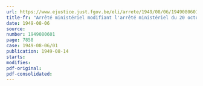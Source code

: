 ```yaml
---
url: https://www.ejustice.just.fgov.be/eli/arrete/1949/08/06/1949080601/justel
title-fr: "Arrêté ministériel modifiant l'arrêté ministériel du 20 octobre 1948 relatif à l'emploi du mot "crème" dans les ventes de glaces de consommation"
date: 1949-08-06
source:
number: 1949080601
page: 7858
case: 1949-08-06/01
publication: 1949-08-14
starts:
modifies:
pdf-original:
pdf-consolidated:
---
```


